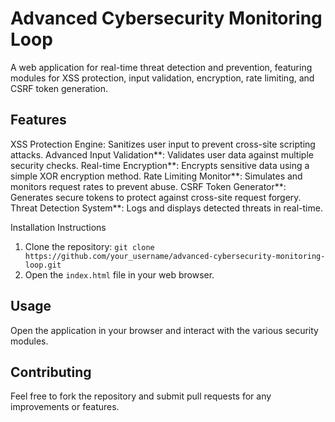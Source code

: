 # Advanced Cybersecurity Monitoring Loop

A web application for real-time threat detection and prevention, featuring modules for XSS protection, input validation, encryption, rate limiting, and CSRF token generation.

## Features
XSS Protection Engine: Sanitizes user input to prevent cross-site scripting attacks.
Advanced Input Validation**: Validates user data against multiple security checks.
Real-time Encryption**: Encrypts sensitive data using a simple XOR encryption method.
Rate Limiting Monitor**: Simulates and monitors request rates to prevent abuse.
CSRF Token Generator**: Generates secure tokens to protect against cross-site request forgery.
Threat Detection System**: Logs and displays detected threats in real-time.

Installation Instructions
1. Clone the repository: `git clone https://github.com/your_username/advanced-cybersecurity-monitoring-loop.git`
2. Open the `index.html` file in your web browser.

## Usage
Open the application in your browser and interact with the various security modules.

## Contributing
Feel free to fork the repository and submit pull requests for any improvements or features.
